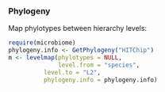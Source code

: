 ### Phylogeny

Map phylotypes between hierarchy levels:


```r
require(microbiome)
phylogeny.info <- GetPhylogeny("HITChip")
m <- levelmap(phylotypes = NULL, 
              level.from = "species", 
	      level.to = "L2", 
	      phylogeny.info = phylogeny.info)
```

